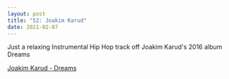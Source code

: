 ```yaml
---
layout: post
title: "52: Joakim Karud"
date: 2021-02-07
---
```


Just a relaxing Instrumental Hip Hop track off Joakim Karud's 2016 album Dreams

[ Joakim Karud - Dreams ](https://youtu.be/-vGNvSVX2O4)